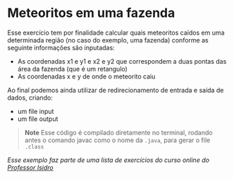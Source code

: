 # Meteoritos em uma fazenda

Esse exercício tem por finalidade calcular quais meteoritos caídos em uma determinada região (no caso do exemplo, uma fazenda) conforme as seguinte informações são inputadas:
- As coordenadas x1 e y1 e x2 e y2 que correspondem a duas pontas das área da fazenda (que é um retangulo)
- As coordenadas x e y de onde o meteorito caiu

Ao final podemos ainda utilizar de redirecionamento de entrada e saída de dados, criando:
- um file input 
- um file output

> **Note**
> Esse código é compilado diretamente no terminal, rodando antes o comando javac como o nome da ```.java```, para gerar o file ```.class``` 

*Esse exemplo faz parte de uma lista de exercícios do curso online do [Professor Isidro](https://www.professorisidro.com.br/curso/fundamentos-de-java/)*
